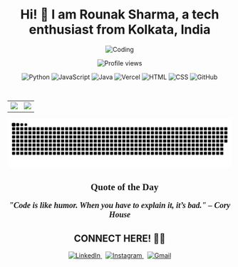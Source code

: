 <h1 align="center">
  <strong style="font-size: 28px;">Hi! 👋 I am <span style="font-weight: bold;">Rounak Sharma</span>, a tech enthusiast from Kolkata, India</strong>
</h1>

<p align="center">
  <img src="https://user-images.githubusercontent.com/74038190/225813708-98b745f2-7d22-48cf-9150-083f1b00d6c9.gif" alt="Coding" width="500" height="240"/>
</p>

<!-- Visitor Counter -->
<p align="center">
  <img src="https://komarev.com/ghpvc/?username=tchieraun&style=for-the-badge&color=brightgreen" alt="Profile views"/>
</p>

<!-- Tech stack icons -->
<p align="center">
  <img src="https://cdn.jsdelivr.net/gh/devicons/devicon/icons/python/python-original.svg" alt="Python" width="70" height="70"/>
  <img src="https://cdn.jsdelivr.net/gh/devicons/devicon/icons/javascript/javascript-original.svg" alt="JavaScript" width="70" height="70"/>
  <img src="https://cdn.jsdelivr.net/gh/devicons/devicon/icons/java/java-original.svg" alt="Java" width="70" height="70"/>
  <img src="https://assets.vercel.com/image/upload/v1607554385/repositories/vercel/logo.png" alt="Vercel" width="70" height="70"/>
  <img src="https://cdn.jsdelivr.net/gh/devicons/devicon/icons/html5/html5-original.svg" alt="HTML" width="70" height="70"/>
  <img src="https://cdn.jsdelivr.net/gh/devicons/devicon/icons/css3/css3-original.svg" alt="CSS" width="70" height="70"/>
  <img src="https://github.githubassets.com/images/modules/logos_page/GitHub-Mark.png" alt="GitHub" width="70" height="70"/>
</p>

<br/>

<!-- GitHub Stats -->
<div align="center">
  <table>
    <tr>
      <td>
        <img src="https://github-readme-stats.vercel.app/api?username=tchieraun&show_icons=true&theme=tokyonight&hide=prs,issues" height="200"/>
      </td>
      <td>
        <img src="https://github-readme-stats.vercel.app/api/top-langs/?username=tchieraun&layout=compact&theme=tokyonight" height="200"/>
      </td>
    </tr>
  </table>
</div>

<!-- Snake animation -->
<p align="center">
  <img src="https://github.com/tchieraun/tchieraun/blob/output/github-snake-dark.svg" alt="snake animation"/>
</p>

<!-- Quote of the Day -->
<h2 align="center" style="font-family: Georgia, serif;">🔖 <strong>Quote of the Day</strong></h2>

<p align="center" style="font-family: Georgia, serif; font-size: 18px; font-weight: 600;">
  <i><strong>"Code is like humor. When you have to explain it, it’s bad." – Cory House</strong></i>
</p>

<h2 align="center">CONNECT HERE! 🫶🏻</h2>

<!-- Social badges (reduced icon size to 55) -->
<p align="center">
  <a href="https://www.linkedin.com/in/rounak-sharma" target="_blank">
    <img src="https://cdn.jsdelivr.net/gh/devicons/devicon/icons/linkedin/linkedin-original.svg" alt="LinkedIn" width="50" height="50"/>
  </a>
  &nbsp;
  <a href="https://www.instagram.com/raunakkksharma" target="_blank">
    <img src="https://img.icons8.com/fluency/48/instagram-new.png" alt="Instagram" width="50" height="50"/>
  </a>
  &nbsp;
  <a href="mailto:rounak1122004@gmail.com">
    <img src="https://img.icons8.com/fluency/48/gmail-new.png" alt="Gmail" width="50" height="50"/>
  </a>
</p>
